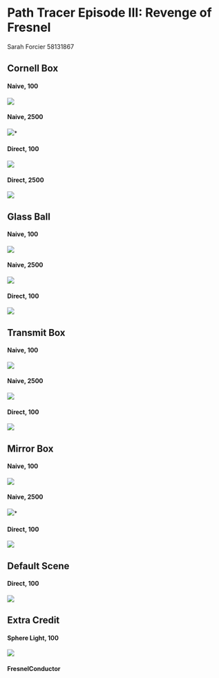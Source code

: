 Path Tracer Episode III: Revenge of Fresnel
======================

Sarah Forcier
58131867


Cornell Box
------------
#### Naive, 100
![](./100Samples5RecNaiveCornellBox_mine.png)

#### Naive, 2500
![](./100Samples5RecNaiveCornellBox_mine50.png)*

#### Direct, 100
![](./100SamplesDirectCornellBox_mine.png)

#### Direct, 2500
![](./100SamplesDirectCornellBox_mine50.png)


Glass Ball
------------
#### Naive, 100
![](./100Samples5RecNaiveGlassBallBox_mine50.png)

#### Naive, 2500
![](./100Samples5RecNaiveGlassBallBox_mine50.png)

#### Direct, 100
![](./100SamplesDirectGlassBallBox_mine.png)


Transmit Box
------------
#### Naive, 100
![](./100Samples5RecNaiveTransmitBox_mine.png)

#### Naive, 2500
![](./100Samples5RecNaiveTransmitBox_mine50.png)

#### Direct, 100
![](./100SamplesDirectTransmitBox_mine.png)


Mirror Box
------------
#### Naive, 100
![](./100Samples5RecNaiveMirrorBox_mine.png)

#### Naive, 2500
![](./100Samples5RecNaiveMirrorBox_mine50.png)*

#### Direct, 100
![](./100SamplesDirectMirrorBox_mine.png)


Default Scene
------------
#### Direct, 100
![](./default.png)


Extra Credit
------------
#### Sphere Light, 100
![](./rendered_images.png)

#### FresnelConductor